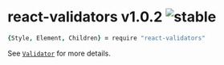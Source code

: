 
# react-validators v1.0.2 ![stable](https://img.shields.io/badge/stability-stable-4EBA0F.svg?style=flat)

```coffee
{Style, Element, Children} = require "react-validators"
```

See [`Validator`](https://github.com/aleclarson/Validator) for more details.
